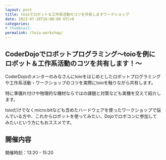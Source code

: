 ```yaml
---
layout: post
title: toioでロボット＆工作系活動のコツを共有しますワークショップ
date: 2023-07-28T16:00:00 UTC+9
categories: 
# thumbnail: 
permalink: /toio-workshop/
---
```

## CoderDojoでロボットプログラミング～toioを例にロボット＆工作系活動のコツを共有します！～

CoderDojoのメンターのみなさんにtoioをはじめとしたロボットプログラミングや工作系活動・ワークショップのコツを実際にtoioを触りながら共有します。

特に準備片付けや物理的な機材ならではの課題と対策なども実機を交えて紹介します。

toioだけでなくmicro:bitなども含めたハードウェアを使ったワークショップで悩んでいる方や、これからロボットを使ってみたい、Dojoでロボコンに参加してみたいという方にもおススメです。

## 開催内容
開催時刻：13:20 - 15:20